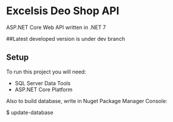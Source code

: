 # Excelsis Deo Shop API
ASP.NET Core Web API written in .NET 7

##Latest developed version is under dev branch

## Setup
To run this project you will need:

* SQL Server Data Tools
* ASP.NET Core Platform

Also to build database, write in Nuget Package Manager Console:

$ update-database
